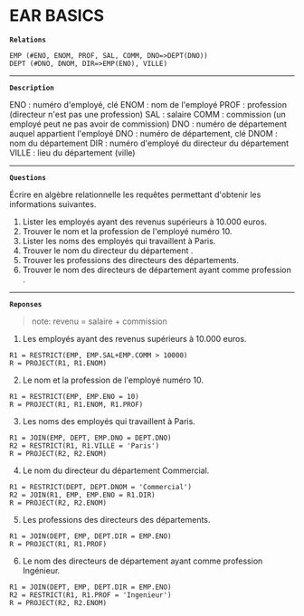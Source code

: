 # EAR BASICS

**`Relations`**

```
EMP (#ENO, ENOM, PROF, SAL, COMM, DNO=>DEPT(DNO)) 
DEPT (#DNO, DNOM, DIR=>EMP(ENO), VILLE) 
```

---

**`Description`**

ENO : numéro d'employé, clé
ENOM : nom de l'employé
PROF : profession (directeur n'est pas une profession)
SAL : salaire
COMM : commission (un employé peut ne pas avoir de commission)
DNO : numéro de département auquel appartient l'employé
DNO : numéro de département, clé
DNOM : nom du département
DIR : numéro d'employé du directeur du département
VILLE : lieu du département (ville)

---

**`Questions`**

Écrire en algèbre relationnelle les requêtes permettant d'obtenir les informations suivantes.

1. Lister les employés ayant des revenus supérieurs à 10.000 euros.
2. Trouver le nom et la profession de l'employé  numéro 10.
3. Lister les noms des employés qui travaillent à Paris.
4. Trouver le nom du directeur du département .
5. Trouver les professions des directeurs des départements.
6. Trouver le nom des directeurs de département ayant comme profession .

---

**`Reponses`**

> note: revenu = salaire + commission

1. Les employés ayant des revenus supérieurs à 10.000 euros.
```
R1 = RESTRICT(EMP, EMP.SAL+EMP.COMM > 10000)
R = PROJECT(R1, R1.ENOM)
```

2. Le nom et la profession de l'employé  numéro 10.
```
R1 = RESTRICT(EMP, EMP.ENO = 10)
R = PROJECT(R1, R1.ENOM, R1.PROF)
```

3. Les noms des employés qui travaillent à Paris.
```
R1 = JOIN(EMP, DEPT, EMP.DNO = DEPT.DNO)
R2 = RESTRICT(R1, R1.VILLE = 'Paris')
R = PROJECT(R2, R2.ENOM)
```

4. Le nom du directeur du département Commercial.
```
R1 = RESTRICT(DEPT, DEPT.DNOM = 'Commercial')
R2 = JOIN(R1, EMP, EMP.ENO = R1.DIR)
R = PROJECT(R2, R2.ENOM)
```

5. Les professions des directeurs des départements.
```
R1 = JOIN(DEPT, EMP, DEPT.DIR = EMP.ENO)
R = PROJECT(R1, R1.PROF)
```

6. Le nom des directeurs de département ayant comme profession Ingénieur.
```
R1 = JOIN(DEPT, EMP, DEPT.DIR = EMP.ENO)
R2 = RESTRICT(R1, R1.PROF = 'Ingenieur')
R = PROJECT(R2, R2.ENOM)
```

